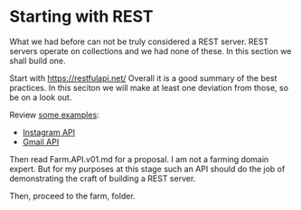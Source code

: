 # Starting with REST

What we had before can not be truly considered a REST server. REST servers
operate on collections and we had none of these.  In this section we shall
build one.

Start with https://restfulapi.net/  Overall it is a good summary of the best
practices.  In this seciton we will make at least one deviation from those, so
be on a look out.

Review [some examples](https://openclassrooms.com/en/courses/3432056-build-your-web-projects-with-rest-apis/3496011-identify-examples-of-rest-apis):

* [Instagram API](https://www.instagram.com/developer/endpoints/users/)
* [Gmail API](https://openclassrooms.com/en/courses/3432056-build-your-web-projects-with-rest-apis/3496011-identify-examples-of-rest-apis)

Then read Farm.API.v01.md for a proposal.  I am not a farming domain expert. But
for my purposes at this stage such an API should do the job of demonstrating the
craft of building a REST server.

Then, proceed to the farm, folder.
